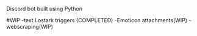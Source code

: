 Discord bot built using Python

#WIP
-text Lostark triggers (COMPLETED)
-Emoticon attachments(WIP)
-webscraping(WIP)
